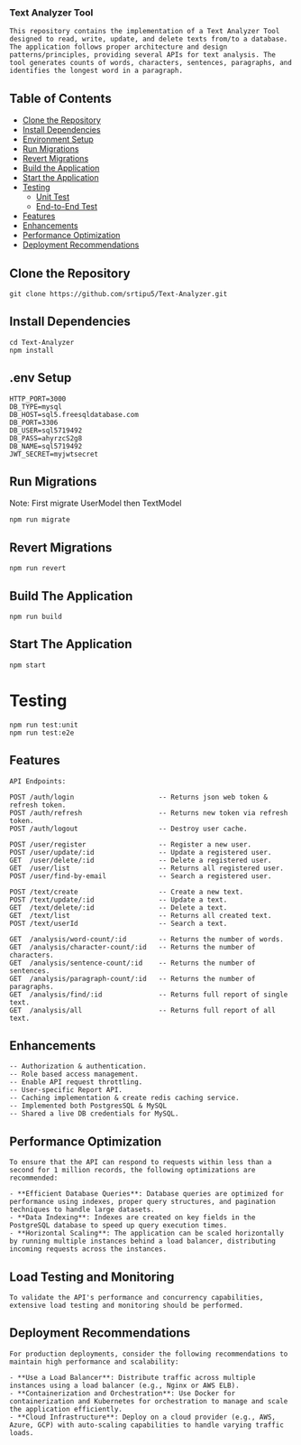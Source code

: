 ### Text Analyzer Tool
```
This repository contains the implementation of a Text Analyzer Tool designed to read, write, update, and delete texts from/to a database. The application follows proper architecture and design patterns/principles, providing several APIs for text analysis. The tool generates counts of words, characters, sentences, paragraphs, and identifies the longest word in a paragraph.
```

## Table of Contents
- [Clone the Repository](#clone-the-repository)
- [Install Dependencies](#install-dependencies)
- [Environment Setup](#environment-setup)
- [Run Migrations](#run-migrations)
- [Revert Migrations](#revert-migrations)
- [Build the Application](#build-the-application)
- [Start the Application](#start-the-application)
- [Testing](#testing)
  - [Unit Test](#unit-test)
  - [End-to-End Test](#end-to-end-test)
- [Features](#features)
- [Enhancements](#enhancements)
- [Performance Optimization](#performance-optimization)
- [Deployment Recommendations](#deployment-recommendations)


## Clone the Repository

```
git clone https://github.com/srtipu5/Text-Analyzer.git
```

## Install Dependencies

```
cd Text-Analyzer
npm install
```

## .env Setup

```
HTTP_PORT=3000
DB_TYPE=mysql
DB_HOST=sql5.freesqldatabase.com
DB_PORT=3306
DB_USER=sql5719492
DB_PASS=ahyrzcS2g8
DB_NAME=sql5719492
JWT_SECRET=myjwtsecret

```

## Run Migrations

Note: First migrate UserModel then TextModel
```
npm run migrate
```

## Revert Migrations

```
npm run revert

```

## Build The Application

```
npm run build
```

## Start The Application

```
npm start
```

# Testing

```
npm run test:unit
npm run test:e2e
```

## Features

```
API Endpoints:

POST /auth/login                     -- Returns json web token & refresh token.
POST /auth/refresh                   -- Returns new token via refresh token.
POST /auth/logout                    -- Destroy user cache.

POST /user/register                  -- Register a new user.
POST /user/update/:id                -- Update a registered user.
GET  /user/delete/:id                -- Delete a registered user.
GET  /user/list                      -- Returns all registered user.
POST /user/find-by-email             -- Search a registered user.

POST /text/create                    -- Create a new text.
POST /text/update/:id                -- Update a text.
GET  /text/delete/:id                -- Delete a text.
GET  /text/list                      -- Returns all created text.
POST /text/userId                    -- Search a text.

GET  /analysis/word-count/:id        -- Returns the number of words.
GET  /analysis/character-count/:id   -- Returns the number of characters.
GET  /analysis/sentence-count/:id    -- Returns the number of sentences.
GET  /analysis/paragraph-count/:id   -- Returns the number of paragraphs.
GET  /analysis/find/:id              -- Returns full report of single text.
GET  /analysis/all                   -- Returns full report of all text.

```

## Enhancements

```
-- Authorization & authentication.
-- Role based access management.
-- Enable API request throttling.
-- User-specific Report API.
-- Caching implementation & create redis caching service.
-- Implemented both PostgresSQL & MySQL
-- Shared a live DB credentials for MySQL.

```

## Performance Optimization
```
To ensure that the API can respond to requests within less than a second for 1 million records, the following optimizations are recommended:

- **Efficient Database Queries**: Database queries are optimized for performance using indexes, proper query structures, and pagination techniques to handle large datasets.
- **Data Indexing**: Indexes are created on key fields in the PostgreSQL database to speed up query execution times.
- **Horizontal Scaling**: The application can be scaled horizontally by running multiple instances behind a load balancer, distributing incoming requests across the instances.
```
## Load Testing and Monitoring
```
To validate the API's performance and concurrency capabilities, extensive load testing and monitoring should be performed.
```

## Deployment Recommendations
```
For production deployments, consider the following recommendations to maintain high performance and scalability:

- **Use a Load Balancer**: Distribute traffic across multiple instances using a load balancer (e.g., Nginx or AWS ELB).
- **Containerization and Orchestration**: Use Docker for containerization and Kubernetes for orchestration to manage and scale the application efficiently.
- **Cloud Infrastructure**: Deploy on a cloud provider (e.g., AWS, Azure, GCP) with auto-scaling capabilities to handle varying traffic loads.
```
